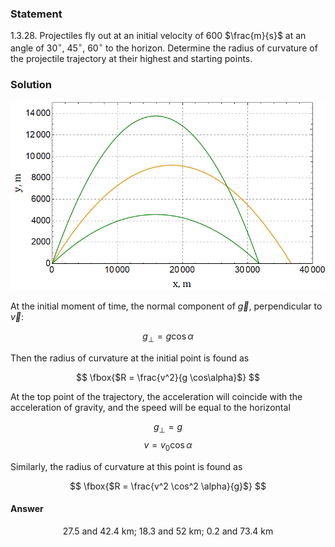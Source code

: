 ###  Statement 

$1.3.28.$ Projectiles fly out at an initial velocity of $600$ $\frac{m}{s}$ at an angle of $30^\circ$, $45^\circ$, $60^\circ$ to the horizon. Determine the radius of curvature of the projectile trajectory at their highest and starting points. 

### Solution

![ Graphs of $y(x)$ for three angles |788x474, 59%](../../img/1.3.28/graph.png)

At the initial moment of time, the normal component of $\vec{g}$, perpendicular to $\vec{v}$:

$$g_\perp = g \cos\alpha$$ 

Then the radius of curvature at the initial point is found as 

$$ \fbox{$R = \frac{v^2}{g \cos\alpha}$} $$ 

At the top point of the trajectory, the acceleration will coincide with the acceleration of gravity, and the speed will be equal to the horizontal

$$g_\perp = g$$ $$v = v_0 \cos\alpha$$ 

Similarly, the radius of curvature at this point is found as 

$$ \fbox{$R = \frac{v^2 \cos^2 \alpha}{g}$} $$ 

#### Answer

$$27.5\text{ and }42.4\text{ km; }18.3\text{ and }52\text{ km; }0.2\text{ and }73.4\text{ km}$$ 
